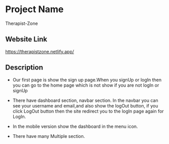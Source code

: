 
# Project Name

Therapist-Zone

## Website Link
https://therapistzone.netlify.app/


## Description

- Our first page is show the sign up page.When you signUp or logIn then you can go to the home page which is not show if you are not logIn or signUp
- There have dashboard section, navbar section. In the navbar you can see your username and email,and also show the logOut button, if you click LogOut button then the site redirect you to the logIn page again for LogIn.
 
- In the mobile version show the dashboard in the menu icon.
- There have many Multiple section.
